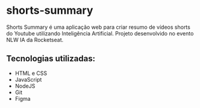 # shorts-summary

Shorts Summary é uma aplicação web para criar resumo de vídeos shorts do Youtube utilizando Inteligência Artificial. Projeto desenvolvido no evento NLW IA da Rocketseat.

## Tecnologias utilizadas:
- HTML e CSS
- JavaScript
- NodeJS
- Git
- Figma
